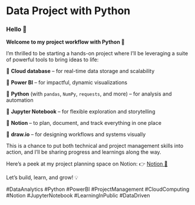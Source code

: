 # Data Project with Python
### Hello 👋 
**Welcome to my project workflow with Python 🚀**

I’m thrilled to be starting a hands-on project where I’ll be leveraging a suite of powerful tools to bring ideas to life:

🔹 **Cloud database** – for real-time data storage and scalability

🔹 **Power BI** – for impactful, dynamic visualizations

🔹 **Python** (with `pandas`, `NumPy`, `requests`, and more) – for analysis and automation

🔹 **Jupyter Notebook** – for flexible exploration and storytelling

🔹 **Notion** – to plan, document, and track everything in one place

🔹 **draw.io** – for designing workflows and systems visually

This is a chance to put both technical and project management skills into action, and I’ll be sharing progress and learnings along the way.

Here’s a peek at my project planning space on Notion:
👉 [Notion 🔗](https://www.notion.so/22be4d0c1610805f8b07fc9624b536a7)

Let’s build, learn, and grow! 💡

#DataAnalytics #Python #PowerBI #ProjectManagement #CloudComputing #Notion #JupyterNotebook #LearningInPublic #DataDriven
